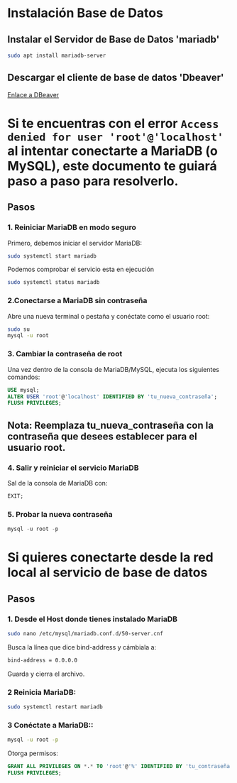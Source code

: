 # Instalación Base de Datos

## Instalar el Servidor de Base de Datos 'mariadb'
```bash
sudo apt install mariadb-server
```
## Descargar el cliente de base de datos 'Dbeaver'
[Enlace a DBeaver](https://dbeaver.io/download/)




# Si te encuentras con el error `Access denied for user 'root'@'localhost'` al intentar conectarte a MariaDB (o MySQL), este documento te guiará paso a paso para resolverlo.

## Pasos 

### 1. Reiniciar MariaDB en modo seguro

Primero, debemos iniciar el servidor MariaDB:

```bash
sudo systemctl start mariadb
```
Podemos comprobar el servicio esta en ejecución
```bash
sudo systemctl status mariadb
```

### 2.Conectarse a MariaDB sin contraseña
Abre una nueva terminal o pestaña y conéctate como el usuario root:
```bash
sudo su
mysql -u root
```

### 3. Cambiar la contraseña de root
Una vez dentro de la consola de MariaDB/MySQL, ejecuta los siguientes comandos:
```sql
USE mysql;
ALTER USER 'root'@'localhost' IDENTIFIED BY 'tu_nueva_contraseña';
FLUSH PRIVILEGES;
```
## Nota: Reemplaza tu_nueva_contraseña con la contraseña que desees establecer para el usuario root.

### 4. Salir y reiniciar el servicio MariaDB
Sal de la consola de MariaDB con:
```sql
EXIT;
```

### 5. Probar la nueva contraseña
```sql
mysql -u root -p
```


# Si quieres conectarte desde la red local al servicio de base de datos

## Pasos 

### 1. Desde el Host donde tienes instalado MariaDB

```bash
sudo nano /etc/mysql/mariadb.conf.d/50-server.cnf
```
Busca la línea que dice bind-address y cámbiala a:
```bash
bind-address = 0.0.0.0
```
Guarda y cierra el archivo.

### 2 Reinicia MariaDB:
```bash
sudo systemctl restart mariadb
```
### 3 Conéctate a MariaDB::
```bash
mysql -u root -p
```
Otorga permisos:
```sql
GRANT ALL PRIVILEGES ON *.* TO 'root'@'%' IDENTIFIED BY 'tu_contraseña';
FLUSH PRIVILEGES;
```
